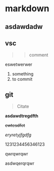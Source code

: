 # markdown

## asdawdadw
## vsc
>>comment

eswetwerwer
1. something
2. to commit

## git

> Citate


**asdawdtregdfth**

~~ewtesdfet~~

*eryretyjfgdfg*


1231234456346123

qwrqwrqwr

asdwqerqrqwr